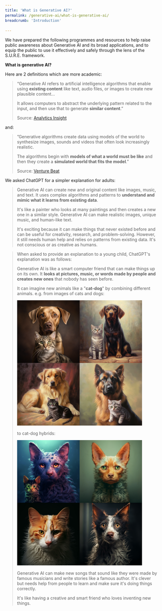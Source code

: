 ```yaml
---
title: 'What is Generative AI?'
permalink: /generative-ai/what-is-generative-ai/
breadcrumb: 'Introduction'

---
```


We have prepared the following programmes and resources to help raise public awareness about Generative AI and its broad applications, and to equip the public to use it effectively and safely through the lens of the S.U.R.E. framework.

**What is generative AI?**

Here are 2 definitions which are more academic:

> “Generative AI refers to artificial intelligence algorithms that enable using **existing content** like text, audio files, or images to create new plausible content…
>
> It allows computers to abstract the underlying pattern related to the input, and then use that to generate **similar content**.” 
>
> Source: [Analytics Insight](https://www.analyticsinsight.net/what-is-generative-ai-its-impacts-and-limitations/)



and:



> ”Generative algorithms create data using models of the world to synthesize images, sounds and videos that often look increasingly realistic. 
>
> The algorithms begin with **models of what a world must be like** and then they create a **simulated world that fits the model**.”
>
> Source: [Venture Beat](https://venturebeat.com/ai/what-is-generative-artificial-intelligence-ai/)



We asked ChatGPT for a simpler explanation for adults:

> Generative AI can create new and original content like images, music, and text.  It uses complex algorithms and patterns to **understand and mimic what it learns from existing data**.  
>
> It's like a painter who looks at many paintings and then creates a new one in a similar style.  Generative AI can make realistic images, unique music, and human-like text.
>
> It's exciting because it can make things that never existed before and can be useful for creativity, research, and problem-solving.  However, it still needs human help and relies on patterns from existing data. It's not conscious or as creative as humans.



> When asked to provide an explanation to a young child, ChatGPT's explanation was as follows:
>
> Generative AI is like a smart computer friend that can make things up on its own.  It **looks at pictures, music, or words made by people and creates new ones** that nobody has seen before.
>
> It can imagine new animals like a "**cat-dog**" by combining different animals. e.g. from images of cats and dogs:
>
> ![](../images/gen-ai-cat-and-dog.png)
>
> to cat-dog hybrids:
>
> ![](../images/gen-ai-catdog.png)
>
> 
>
> Generative AI can make new songs that sound like they were made by famous musicians and write stories like a famous author.  It's clever but needs help from people to learn and make sure it's doing things correctly.
>
> It's like having a creative and smart friend who loves inventing new things.



